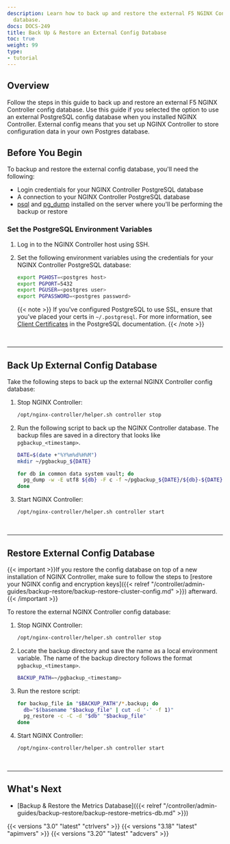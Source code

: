 ```yaml
---
description: Learn how to back up and restore the external F5 NGINX Controller config
  database.
docs: DOCS-249
title: Back Up & Restore an External Config Database
toc: true
weight: 99
type:
- tutorial
---
```


## Overview

Follow the steps in this guide to back up and restore an external F5 NGINX Controller config database. Use this guide if you selected the option to use an external PostgreSQL config database when you installed NGINX Controller. External config means that you set up NGINX Controller to store configuration data in your own Postgres database.

## Before You Begin

To backup and restore the external config database, you'll need the following:

- Login credentials for your NGINX Controller PostgreSQL database
- A connection to your NGINX Controller PostgreSQL database
- [psql](https://www.postgresql.org/docs/9.5/app-psql.html) and [pg_dump](https://www.postgresql.org/docs/9.5/app-pgdump.html) installed on the server where you'll be performing the backup or restore

### Set the PostgreSQL Environment Variables

1. Log in to the NGINX Controller host using SSH.
2. Set the following environment variables using the credentials for your NGINX Controller PostgreSQL database:

    ``` bash
    export PGHOST=<postgres host>
    export PGPORT=5432
    export PGUSER=<postgres user>
    export PGPASSWORD=<postgres password>
    ```

    {{< note >}}
If you've configured PostgreSQL to use SSL, ensure that you've placed your certs in `~/.postgresql`. For more information, see [Client Certificates](https://www.postgresql.org/docs/9.5/libpq-ssl.html#LIBPQ-SSL-CLIENTCERT) in the PostgreSQL documentation.
    {{< /note >}}

&nbsp;

---

## Back Up External Config Database

Take the following steps to back up the external NGINX Controller config database:

1. Stop NGINX Controller:

    ``` bash
    /opt/nginx-controller/helper.sh controller stop
    ```

1. Run the following script to back up the NGINX Controller database. The backup files are saved in a directory that looks like `pgbackup_<timestamp>`.

    ``` bash
    DATE=$(date +"%Y%m%d%H%M")
    mkdir ~/pgbackup_${DATE}

    for db in common data system vault; do
      pg_dump -w -E utf8 ${db} -F c -f ~/pgbackup_${DATE}/${db}-${DATE}.backup
    done
    ```

1. Start NGINX Controller:

    ``` bash
    /opt/nginx-controller/helper.sh controller start
    ```


&nbsp;

---

## Restore External Config Database

{{< important >}}If you restore the config database on top of a new installation of NGINX Controller, make sure to follow the steps to [restore your NGINX config and encryption keys]({{< relref "/controller/admin-guides/backup-restore/backup-restore-cluster-config.md" >}}) afterward. {{< /important >}}

To restore the external NGINX Controller config database:

1. Stop NGINX Controller:

    ``` bash
    /opt/nginx-controller/helper.sh controller stop
    ```

1. Locate the backup directory and save the name as a local environment variable. The name of the backup directory follows the format `pgbackup_<timestamp>`.

    ``` bash
    BACKUP_PATH=~/pgbackup_<timestamp>
    ```

1. Run the restore script:

    ``` bash
    for backup_file in "$BACKUP_PATH"/*.backup; do
      db="$(basename "$backup_file" | cut -d '-' -f 1)"
      pg_restore -c -C -d "$db" "$backup_file"
    done
    ```

1. Start NGINX Controller:

    ``` bash
    /opt/nginx-controller/helper.sh controller start
    ```


&nbsp;

---

## What's Next

- [Backup & Restore the Metrics Database]({{< relref "/controller/admin-guides/backup-restore/backup-restore-metrics-db.md" >}})

{{< versions "3.0" "latest" "ctrlvers" >}}
{{< versions "3.18" "latest" "apimvers" >}}
{{< versions "3.20" "latest" "adcvers" >}}
